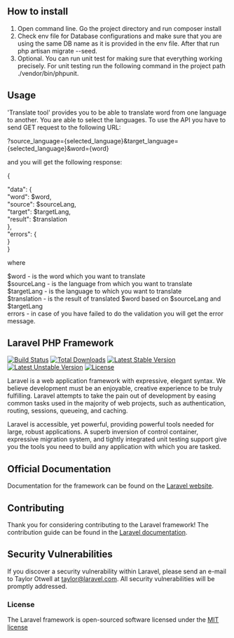 ## How to install

1) Open command line. Go the project directory and run composer install    
2) Check env file for Database configurations and make sure that you are using the same DB name as it is 
provided in the env file. After that run php artisan migrate --seed.  
3) Optional. You can run unit test for making sure that everything working precisely. For unit testing run the following command in the project path ./vendor/bin/phpunit.  

## Usage

'Translate tool' provides you to be able to translate word from one language to another. You are able to select the languages. To use the API you have to send GET request to the following URL:   

?source_language={selected_language}&target_language={selected_language}&word={word}  

and you will get the following response:

{

 "data": {  
  "word": $word,  
  "source": $sourceLang,  
  "target": $targetLang,  
  "result": $translation  
 },  
 "errors": {  
 }  
}  

where  

$word - is the word which you want to translate  
$sourceLang - is the language from which you want to translate  
$targetLang - is the language to which you want to translate  
$translation - is the result of translated $word based on $sourceLang and $targetLang  
errors - in case of you have failed to do the validation you will get the error message.  
 
## Laravel PHP Framework

[![Build Status](https://travis-ci.org/laravel/framework.svg)](https://travis-ci.org/laravel/framework)
[![Total Downloads](https://poser.pugx.org/laravel/framework/d/total.svg)](https://packagist.org/packages/laravel/framework)
[![Latest Stable Version](https://poser.pugx.org/laravel/framework/v/stable.svg)](https://packagist.org/packages/laravel/framework)
[![Latest Unstable Version](https://poser.pugx.org/laravel/framework/v/unstable.svg)](https://packagist.org/packages/laravel/framework)
[![License](https://poser.pugx.org/laravel/framework/license.svg)](https://packagist.org/packages/laravel/framework)

Laravel is a web application framework with expressive, elegant syntax. We believe development must be an enjoyable, creative experience to be truly fulfilling. Laravel attempts to take the pain out of development by easing common tasks used in the majority of web projects, such as authentication, routing, sessions, queueing, and caching.

Laravel is accessible, yet powerful, providing powerful tools needed for large, robust applications. A superb inversion of control container, expressive migration system, and tightly integrated unit testing support give you the tools you need to build any application with which you are tasked.

## Official Documentation

Documentation for the framework can be found on the [Laravel website](http://laravel.com/docs).

## Contributing

Thank you for considering contributing to the Laravel framework! The contribution guide can be found in the [Laravel documentation](http://laravel.com/docs/contributions).

## Security Vulnerabilities

If you discover a security vulnerability within Laravel, please send an e-mail to Taylor Otwell at taylor@laravel.com. All security vulnerabilities will be promptly addressed.

### License

The Laravel framework is open-sourced software licensed under the [MIT license](http://opensource.org/licenses/MIT)
